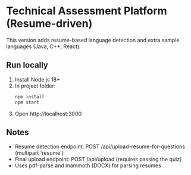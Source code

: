 
# Technical Assessment Platform (Resume-driven)

This version adds resume-based language detection and extra sample languages (Java, C++, React).

## Run locally
1. Install Node.js 18+
2. In project folder:
   ```bash
   npm install
   npm start
   ```
3. Open http://localhost:3000

## Notes
- Resume detection endpoint: POST /api/upload-resume-for-questions (multipart 'resume')
- Final upload endpoint: POST /api/upload (requires passing the quiz)
- Uses pdf-parse and mammoth (DOCX) for parsing resumes
